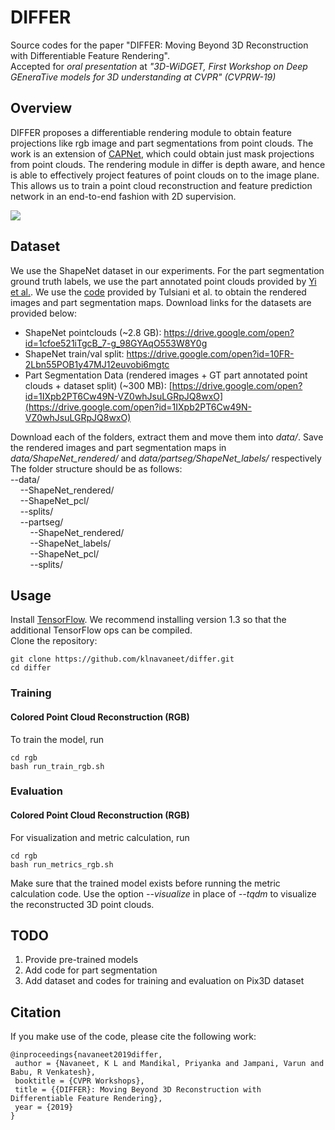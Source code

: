 # DIFFER
Source codes for the paper "DIFFER: Moving Beyond 3D Reconstruction with Differentiable Feature Rendering".</br>
Accepted for *oral presentation* at *"3D-WiDGET, First Workshop on Deep GEneraTive models for 3D understanding at CVPR" (CVPRW-19)*

## Overview
DIFFER proposes a differentiable rendering module to obtain feature projections like rgb image and part segmentations from point clouds. The work is an extension of <a href="https://github.com/val-iisc/capnet" target="_blank" >CAPNet</a>, which could obtain just mask projections from point clouds. The rendering module in differ is depth aware, and hence is able to effectively project features of point clouds on to the image plane. This allows us to train a point cloud reconstruction and feature prediction network in an end-to-end fashion with 2D supervision. <br>

![](approach_overview.png)

## Dataset
We use the ShapeNet dataset in our experiments. For the part segmentation ground truth labels, we use the part annotated point clouds provided by <a href="https://cs.stanford.edu/~ericyi/project_page/part_annotation/" target="_blank" >Yi et al.</a>. We use the <a href="https://github.com/shubhtuls/drc/blob/master/docs/snet.md#rendering" target="_blank" >code</a> provided by Tulsiani et al. to obtain the rendered images and part segmentation maps. Download links for the datasets are provided below: <br>
- ShapeNet pointclouds (~2.8 GB): https://drive.google.com/open?id=1cfoe521iTgcB_7-g_98GYAqO553W8Y0g <br>
- ShapeNet train/val split: https://drive.google.com/open?id=10FR-2Lbn55POB1y47MJ12euvobi6mgtc <br>
- Part Segmentation Data (rendered images + GT part annotated point clouds + dataset split) (~300 MB): [https://drive.google.com/open?id=1IXpb2PT6Cw49N-VZ0whJsuLGRpJQ8wxO](https://drive.google.com/open?id=1IXpb2PT6Cw49N-VZ0whJsuLGRpJQ8wxO)

Download each of the folders, extract them and move them into *data/*. Save the rendered images and part segmentation maps in *data/ShapeNet_rendered/* and *data/partseg/ShapeNet_labels/* respectively <br> 
The folder structure should be as follows:<br>
--data/<br>
&nbsp; &nbsp; --ShapeNet_rendered/<br>
&nbsp; &nbsp; --ShapeNet_pcl/<br>
&nbsp; &nbsp; --splits/<br>
&nbsp; &nbsp; --partseg/<br>
&nbsp; &nbsp; &nbsp; &nbsp; --ShapeNet_rendered/<br>
&nbsp; &nbsp; &nbsp; &nbsp; --ShapeNet_labels/<br>
&nbsp; &nbsp; &nbsp; &nbsp; --ShapeNet_pcl/<br>
&nbsp; &nbsp; &nbsp; &nbsp; --splits/<br>

## Usage

Install [TensorFlow](https://www.tensorflow.org/install/). We recommend installing version 1.3 so that the additional TensorFlow ops can be compiled. <br>
Clone the repository:
```shell
git clone https://github.com/klnavaneet/differ.git
cd differ
```
### Training

#### Colored Point Cloud Reconstruction (RGB)
To train the model, run
```shell
cd rgb
bash run_train_rgb.sh
```
### Evaluation

#### Colored Point Cloud Reconstruction (RGB)

For visualization and metric calculation, run
```shell
cd rgb
bash run_metrics_rgb.sh
```
Make sure that the trained model exists before running the metric calculation code. Use the option *--visualize* in place of *--tqdm* to visualize the reconstructed 3D point clouds.

## TODO
1. Provide pre-trained models
2. Add code for part segmentation
3. Add dataset and codes for training and evaluation on Pix3D dataset


## Citation
If you make use of the code, please cite the following work:
```
@inproceedings{navaneet2019differ,
 author = {Navaneet, K L and Mandikal, Priyanka and Jampani, Varun and Babu, R Venkatesh},
 booktitle = {CVPR Workshops},
 title = {{DIFFER}: Moving Beyond 3D Reconstruction with Differentiable Feature Rendering},
 year = {2019}
}
```
